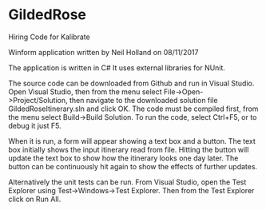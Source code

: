 # GildedRose
Hiring Code for Kalibrate

Winform application written by Neil Holland on 08/11/2017

The application is written in C#
It uses external libraries for NUnit.

The source code can be downloaded from Github and run in Visual Studio.
Open Visual Studio, then from the menu select File->Open->Project/Solution, 
then navigate to the downloaded solution file GildedRoseItinerary.sln and click OK.
The code must be compiled first, from the menu select Build->Build Solution.
To run the code, select Ctrl+F5, or to debug it just F5.

When it is run, a form will appear showing a text box and a button.
The text box initially shows the input itinerary read from file.
Hitting the button will update the text box to show how the itinerary looks one day later.
The button can be continuously hit again to show the effects of further updates.

Alternatively the unit tests can be run.
From Visual Studio, open the Test Explorer using Test->Windows->Test Explorer.
Then from the Test Explorer click on Run All.
